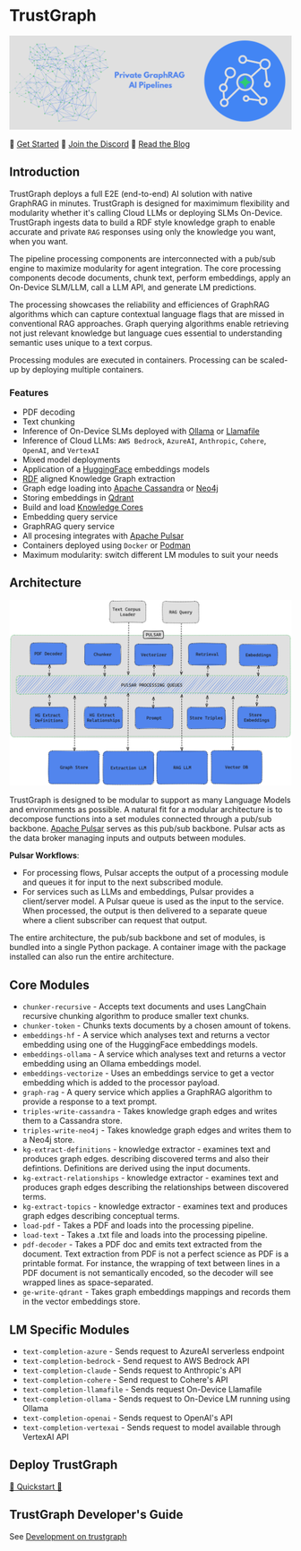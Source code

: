 
# TrustGraph

![TrustGraph banner](TG_Banner.png)

🚀 [Get Started](https://trustgraph.ai/docs/getstarted)
💬 [Join the Discord](https://discord.gg/AXpxVjwzAw)
📖 [Read the Blog](https://blog.trustgraph.ai)

## Introduction

TrustGraph deploys a full E2E (end-to-end) AI solution with native GraphRAG in minutes. TrustGraph is designed for maximimum flexibility and modularity whether it's calling Cloud LLMs or deploying SLMs On-Device. TrustGraph ingests data to build a RDF style knowledge graph to enable accurate and private `RAG` responses using only the knowledge you want, when you want.

The pipeline processing components are interconnected with a pub/sub engine to maximize modularity for agent integration. The core processing components decode documents, chunk text, perform embeddings, apply an On-Device SLM/LLM, call a LLM API, and generate LM predictions.

The processing showcases the reliability and efficiences of GraphRAG algorithms which can capture contextual language flags that are missed in conventional RAG approaches. Graph querying algorithms enable retrieving not just relevant knowledge but language cues essential to understanding semantic uses unique to a text corpus.

Processing modules are executed in containers.  Processing can be scaled-up by deploying multiple containers.

### Features

- PDF decoding
- Text chunking
- Inference of On-Device SLMs deployed with [Ollama](https://ollama.com) or [Llamafile](https://github.com/Mozilla-Ocho/llamafile)
- Inference of Cloud LLMs: `AWS Bedrock`, `AzureAI`, `Anthropic`, `Cohere`, `OpenAI`, and `VertexAI`
- Mixed model deployments
- Application of a [HuggingFace](https://hf.co) embeddings models
- [RDF](https://www.w3.org/TR/rdf12-schema/) aligned Knowledge Graph extraction
- Graph edge loading into [Apache Cassandra](https://github.com/apache/cassandra) or [Neo4j](https://neo4j.com/)
- Storing embeddings in [Qdrant](https://qdrant.tech/)
- Build and load [Knowledge Cores](https://trustgraph.ai/docs/category/knowledge-cores)
- Embedding query service
- GraphRAG query service
- All procesing integrates with [Apache Pulsar](https://github.com/apache/pulsar/)
- Containers deployed using `Docker` or [Podman](http://podman.io/)
- Maximum modularity: switch different LM modules to suit your needs

## Architecture

![architecture](architecture_0.8.0.png)

TrustGraph is designed to be modular to support as many Language Models and environments as possible. A natural fit for a modular architecture is to decompose functions into a set modules connected through a pub/sub backbone. [Apache Pulsar](https://github.com/apache/pulsar/) serves as this pub/sub backbone. Pulsar acts as the data broker managing inputs and outputs between modules.

**Pulsar Workflows**:

- For processing flows, Pulsar accepts the output of a processing module and queues it for input to the next subscribed module.
- For services such as LLMs and embeddings, Pulsar provides a client/server model.  A Pulsar queue is used as the input to the service.  When processed, the output is then delivered to a separate queue where a client subscriber can request that output.

The entire architecture, the pub/sub backbone and set of modules, is bundled into a single Python package. A container image with the package installed can also run the entire architecture.

## Core Modules

- `chunker-recursive` - Accepts text documents and uses LangChain recursive chunking algorithm to produce smaller text chunks.
- `chunker-token` - Chunks texts documents by a chosen amount of tokens.
- `embeddings-hf` - A service which analyses text and returns a vector embedding using one of the HuggingFace embeddings models.
- `embeddings-ollama` - A service which analyses text and returns a vector embedding using an Ollama embeddings model.
- `embeddings-vectorize` - Uses an embeddings service to get a vector embedding which is added to the processor payload.
- `graph-rag` - A query service which applies a GraphRAG algorithm to provide a response to a text prompt.
- `triples-write-cassandra` - Takes knowledge graph edges and writes them to a Cassandra store.
- `triples-write-neo4j` - Takes knowledge graph edges and writes them to a Neo4j store.
- `kg-extract-definitions` - knowledge extractor - examines text and produces graph edges. describing discovered terms and also their defintions.  Definitions are derived using the input documents.
- `kg-extract-relationships` - knowledge extractor - examines text and produces graph edges describing the relationships between discovered terms.
- `kg-extract-topics` - knowledge extractor - examines text and produces graph edges describing conceptual terms.
- `load-pdf` - Takes a PDF and loads into the processing pipeline.
- `load-text` - Takes a .txt file and loads into the processing pipeline.
- `pdf-decoder` - Takes a PDF doc and emits text extracted from the document. Text extraction from PDF is not a perfect science as PDF is a printable format.  For instance, the wrapping of text between lines in a PDF document is not semantically encoded, so the decoder will see wrapped lines as space-separated.
- `ge-write-qdrant` - Takes graph embeddings mappings and records them in the vector embeddings store.

## LM Specific Modules

- `text-completion-azure` - Sends request to AzureAI serverless endpoint
- `text-completion-bedrock` - Send request to AWS Bedrock API
- `text-completion-claude` - Sends request to Anthropic's API
- `text-completion-cohere` - Send request to Cohere's API
- `text-completion-llamafile` - Sends request On-Device Llamafile
- `text-completion-ollama` - Sends request to On-Device LM running using Ollama
- `text-completion-openai` - Sends request to OpenAI's API
- `text-completion-vertexai` - Sends request to model available through VertexAI API

## Deploy TrustGraph

[🚀 Quickstart 🚀](https://trustgraph.ai/docs/getstarted)

## TrustGraph Developer's Guide

See [Development on trustgraph](docs/README.development.md)

